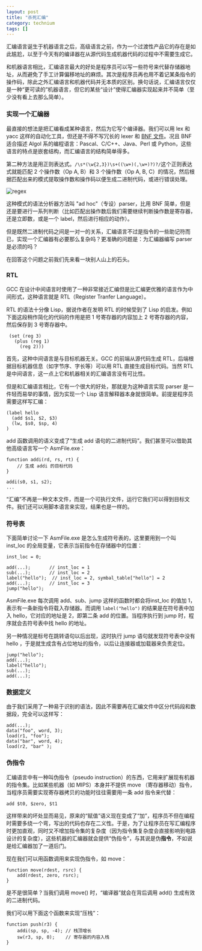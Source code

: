 ```yaml
---
layout: post
title: "杀死汇编"
category: technium
tags: []
---
```



汇编语言诞生于机器语言之后，高级语言之前，作为一个过渡性产品它的存在是如此尴尬，以至于今天有的编译器在从源代码生成机器代码的过程中不需要生成它。


和机器语言相比，汇编语言最大的好处是程序员可以写一些符号来代替存储器地址，从而避免了手工计算偏移地址的麻烦。其次是程序员再也用不着记某条指令的操作码，除此之外汇编语言和机器代码并无本质的区别。换句话说，汇编语言仅仅是一种“更可读的”机器语言，但它的某些“设计”使得汇编器实现起来并不简单（至少没有看上去那么简单）。


### 实现一个汇编器


最直接的想法是把汇编看成某种语言，然后为它写个编译器。我们可以用 lex 和 yacc 这样的自动化工具，但还是不得不写冗长的 lexer 和 [BNF 文件](http://ranger.uta.edu/~nystrom/courses/cse5317-sp10/project/mips.html)。况且 BNF 适合描述 Algol 系的编程语言：Pascal、C/C++、Java、Perl 或 Python，这些语言的特点是嵌套结构，而汇编语言的结构简单得多。


第二种方法是用正则表达式。`/\s*(\w{2,3})\s+((\w+)(,\w+)?)?/`这个正则表达式就能匹配 2 个操作数（Op A, B）和 3 个操作数（Op A, B, C）的情况，然后根据匹配出来的模式提取操作数和操作码以便生成二进制代码，或进行错误处理。


![regex](http://ww3.sinaimg.cn/mw690/9c9ad557jw1e3ek9h0phdj.jpg)


这种模式的语法分析器方法叫 "ad hoc"（专设）parser，比用 BNF 简单，但是还是要进行一系列判断（比如匹配出操作数后我们需要继续判断操作数是寄存器，还是立即数，或是一个 label，然后进行相应的动作）。


但是既然二进制代码之间是一对一的关系，汇编语言不过是指令的一些助记符而已，实现一个汇编器有必要那么复杂吗？更准确的问题是：为汇编器编写 parser 是必须的吗？


在回答这个问题之前我们先来看一块别人山上的石头。



### RTL


GCC 在设计中间语言时使用了一种非常接近汇编但是比汇编更优雅的语言作为中间形式，这种语言就是 RTL（Register Tranfer Language）。


RTL 的语法十分像 Lisp，据说作者在发明 RTL 的时候受到了 Lisp 的启发。例如下面这段稍作简化的代码的作用是把 1 号寄存器的内容加上 2 号寄存器的内容，然后保存到 3 号寄存器中。


     (set (reg 3)
       (plus (reg 1)
         (reg 2)))


首先，这种中间语言是与目标机器无关。GCC 的前端从源代码生成 RTL，后端根据目标机器信息（如字节序、字长等）可以用 RTL 直接生成目标代码。当然 RTL 是中间语言，这一点上它和机器相关的汇编语言没有可比性。


但是和汇编语言相比，它有一个很大的好处，那就是为这种语言实现 parser 是一件轻而易举的事情，因为实现一个 Lisp 语言解释器本身就很简单。前提是程序员需要这样写汇编：


    (label hello
      (add $s1, $2, $3)
      (lw, $s0, $sp, 4)
    )


add 函数调用的语义变成了“生成 add 语句的二进制代码”。我们甚至可以借助其他高级语言写一个 AsmFile.exe：


    function addi(rd, rs, rt) {
        // 生成 addi 的目标代码
    }

    addi(s0, s1, s2);    
    ...
    
    
“汇编”不再是一种文本文件，而是一个可执行文件，运行它我们可以得到目标文件。我们还可以用脚本语言来实现，结果也是一样的。


### 符号表


下面简单讨论一下 AsmFile.exe 是怎么生成符号表的，这里要用到一个叫 inst_loc 的全局变量，它表示当前指令在存储器中的位置：

    inst_loc = 0;

    add(...);       // inst_loc = 1
    sub(...);       // inst_loc = 2
    label("hello");  // inst_loc = 2, symbal_table["hello"] = 2 
    add(...);       // inst_loc = 3
    jump("hello");


AsmFile.exe 每次调用 add、sub、jump 这样的函数时都会将inst_loc 的值加 1，表示有一条新指令将载入存储器。而调用 `label("hello")` 的结果是在符号表中加入 hello，它对应的地址是 2，即第二条 add 的位置。当程序执行到 jump 时，程序就会去符号表中找 hello 的地址。


另一种情况是标号在跳转语句以后出现，这时执行 jump 语句就发现符号表中没有 hello ，于是就生成含有占位地址的指令，以后让连接器或加载器来负责定位。
    

    jump("hello");   
    add(...);       
    label("hello");
    sub(...);       
    add(...);       


### 数据定义


由于我们采用了一种易于识别的语法，因此不需要再在汇编文件中区分代码段和数据段，完全可以这样写：


    add(...);
    data("foo", word, 3);
    load(r1, "foo");
    data("bar", word, 4);
    load(r2, "bar" );





### 伪指令


汇编语言中有一种叫伪指令（pseudo instruction）的东西，它用来扩展现有机器的指令集。比如某些机器（如 MIPS）本身并不提供 move （寄存器移动）指令，当程序员需要实现寄存器拷贝的功能时往往需要用一条 add 指令来代替：


    add $t0, $zero, $t1 



这样带来的坏处显而易见，原来的“赋值”语义现在变成了“加”，程序员不但在编程时需要多绕一个弯，写出的代码也存在二义性。于是，为了让程序员在写汇编程序时更加直观，同时又不增加指令集的复杂度（因为指令集复杂度会直接影响到电路设计的复杂度），这些机器的汇编器就会提供“伪指令”，与其说是伪**指令**，不如说是给汇编器加了一道后门。




现在我们可以用函数调用来实现伪指令，如 move：


    function move(rdest, rsrc) {
        add(rdest, zero, rsrc);
    }


是不是很简单？当我们调用 move() 时，“编译器”就会在背后调用 add() 生成有效的二进制代码。 


我们可以用下面这个函数来实现”压栈“：


    function push(r3) {
        addi(sp, sp, -4); // 栈顶增长
        sw(r3, sp, 0);    // 寄存器的内容入栈
    }


